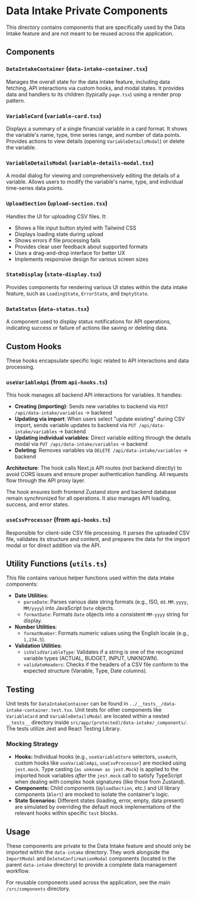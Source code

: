 # Data Intake Private Components

This directory contains components that are specifically used by the Data Intake feature and are not meant to be reused across the application.

## Components

### `DataIntakeContainer` (`data-intake-container.tsx`)
Manages the overall state for the data intake feature, including data fetching, API interactions via custom hooks, and modal states. It provides data and handlers to its children (typically `page.tsx`) using a render prop pattern.

### `VariableCard` (`variable-card.tsx`)
Displays a summary of a single financial variable in a card format. It shows the variable's name, type, time series range, and number of data points. Provides actions to view details (opening `VariableDetailsModal`) or delete the variable.

### `VariableDetailsModal` (`variable-details-modal.tsx`)
A modal dialog for viewing and comprehensively editing the details of a variable. Allows users to modify the variable's name, type, and individual time-series data points.

### `UploadSection` (`upload-section.tsx`)
Handles the UI for uploading CSV files. It:
- Shows a file input button styled with Tailwind CSS
- Displays loading state during upload
- Shows errors if file processing fails
- Provides clear user feedback about supported formats
- Uses a drag-and-drop interface for better UX
- Implements responsive design for various screen sizes

### `StateDisplay` (`state-display.tsx`)
Provides components for rendering various UI states within the data intake feature, such as `LoadingState`, `ErrorState`, and `EmptyState`.

### `DataStatus` (`data-status.tsx`)
A component used to display status notifications for API operations, indicating success or failure of actions like saving or deleting data.

## Custom Hooks

These hooks encapsulate specific logic related to API interactions and data processing.

### `useVariableApi` (from `api-hooks.ts`)
This hook manages all backend API interactions for variables. It handles:

- **Creating (importing)**: Sends new variables to backend via `POST /api/data-intake/variables` → backend
- **Updating via import**: When users select "update existing" during CSV import, sends variable updates to backend via `PUT /api/data-intake/variables` → backend
- **Updating individual variables**: Direct variable editing through the details modal via `PUT /api/data-intake/variables` → backend
- **Deleting**: Removes variables via `DELETE /api/data-intake/variables` → backend

**Architecture**: The hook calls Next.js API routes (not backend directly) to avoid CORS issues and ensure proper authentication handling. All requests flow through the API proxy layer.

The hook ensures both frontend Zustand store and backend database remain synchronized for all operations. It also manages API loading, success, and error states.

### `useCsvProcessor` (from `api-hooks.ts`)
Responsible for client-side CSV file processing. It parses the uploaded CSV file, validates its structure and content, and prepares the data for the import modal or for direct addition via the API.

## Utility Functions (`utils.ts`)

This file contains various helper functions used within the data intake components:

- **Date Utilities**:
  - `parseDate`: Parses various date string formats (e.g., ISO, `dd.MM.yyyy`, `MM/yyyy`) into JavaScript `Date` objects.
  - `formatDate`: Formats `Date` objects into a consistent `MM-yyyy` string for display.
- **Number Utilities**:
  - `formatNumber`: Formats numeric values using the English locale (e.g., `1,234.5`).
- **Validation Utilities**:
  - `isValidVariableType`: Validates if a string is one of the recognized variable types (ACTUAL, BUDGET, INPUT, UNKNOWN).
  - `validateHeaders`: Checks if the headers of a CSV file conform to the expected structure (Variable, Type, Date columns).

## Testing

Unit tests for `DataIntakeContainer` can be found in `../__tests__/data-intake-container.test.tsx`. Unit tests for other components like `VariableCard` and `VariableDetailsModal` are located within a nested `__tests__` directory inside `src/app/(protected)/data-intake/_components/`.
The tests utilize Jest and React Testing Library.

### Mocking Strategy
- **Hooks:** Individual hooks (e.g., `useVariableStore` selectors, `useAuth`, custom hooks like `useVariableApi`, `useCsvProcessor`) are mocked using `jest.mock`. Type casting (`as unknown as jest.Mock`) is applied to the imported hook variables *after* the `jest.mock` call to satisfy TypeScript when dealing with complex hook signatures (like those from Zustand).
- **Components:** Child components (`UploadSection`, etc.) and UI library components (`Alert`) are mocked to isolate the container's logic.
- **State Scenarios:** Different states (loading, error, empty, data present) are simulated by overriding the default mock implementations of the relevant hooks within specific `test` blocks.

## Usage

These components are private to the Data Intake feature and should only be imported within the `data-intake` directory. They work alongside the `ImportModal` and `DeleteConfirmationModal` components (located in the parent `data-intake` directory) to provide a complete data management workflow.

For reusable components used across the application, see the main `/src/components` directory. 
